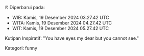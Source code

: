 ⏰ Diperbarui pada:
- WIB: Kamis, 19 Desember 2024 03.27.42 UTC
- WITA: Kamis, 19 Desember 2024 04.27.42 UTC
- WIT: Kamis, 19 Desember 2024 05.27.42 UTC

Kutipan Inspiratif:
"You have eyes my dear but you cannot see."


Kategori: funny

